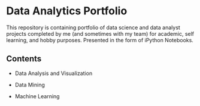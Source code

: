 # Data Analytics Portfolio
This repository is containing portfolio of data science and data analyst projects completed by me (and sometimes with my team) for academic, self learning, and hobby purposes.
Presented in the form of iPython Notebooks.

## Contents
- Data Analysis and Visualization

- Data Mining
 
- Machine Learning
 
  
